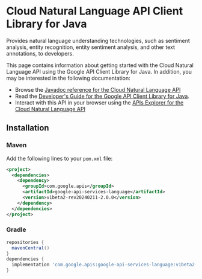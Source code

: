 # Cloud Natural Language API Client Library for Java

Provides natural language understanding technologies, such as sentiment analysis, entity recognition, entity sentiment analysis, and other text annotations, to developers.

This page contains information about getting started with the Cloud Natural Language API
using the Google API Client Library for Java. In addition, you may be interested
in the following documentation:

* Browse the [Javadoc reference for the Cloud Natural Language API][javadoc]
* Read the [Developer's Guide for the Google API Client Library for Java][google-api-client].
* Interact with this API in your browser using the [APIs Explorer for the Cloud Natural Language API][api-explorer]

## Installation

### Maven

Add the following lines to your `pom.xml` file:

```xml
<project>
  <dependencies>
    <dependency>
      <groupId>com.google.apis</groupId>
      <artifactId>google-api-services-language</artifactId>
      <version>v1beta2-rev20240211-2.0.0</version>
    </dependency>
  </dependencies>
</project>
```

### Gradle

```gradle
repositories {
  mavenCentral()
}
dependencies {
  implementation 'com.google.apis:google-api-services-language:v1beta2-rev20240211-2.0.0'
}
```

[javadoc]: https://googleapis.dev/java/google-api-services-language/latest/index.html
[google-api-client]: https://github.com/googleapis/google-api-java-client/
[api-explorer]: https://developers.google.com/apis-explorer/#p/language/v1/
